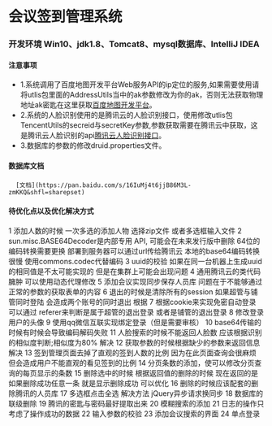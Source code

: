 #                                                    会议签到管理系统

 
### 开发环境 Win10、jdk1.8、Tomcat8、mysql数据库、IntelliJ IDEA



#### 注意事项
* 1.系统调用了百度地图开发平台Web服务API的ip定位的服务,如果需要使用请将utlis包里面的AddressUtils当中的ak参数修改为你的ak，否则无法获取物理地址ak密匙在这里获取[百度地图开发平台](http://lbsyun.baidu.com/index.php?title=webapi)。
* 2.系统的人脸识别使用的是腾讯云的人脸识别接口，使用修改utlis包TencentUtils的secreid与secretKey参数,参数获取需要在腾讯云中获取，这是腾讯云人脸识别的api[腾讯云人脸识别接口](https://cloud.tencent.com/document/product/867/32770)。
* 3.数据库的参数的修改druid.properties文件。

#### 数据库文档
      [文档](https://pan.baidu.com/s/16IuMj4t6jjB86M3L-zmKKQ&shfl=sharepset)
      
#### 待优化点以及优化解决方式
  
1 添加人数的时候 一次多选的添加人物 选择zip文件 或者多选框输入文件
2 sun.misc.BASE64Decoder是内部专用 API, 可能会在未来发行版中删除 64位的编码转换需要更换 部署到服务器可以通过url传给腾讯云 本地的base64编码转换很慢
使用commons.codec代替编码
3 uuid的校验 如果在同一台机器上生成uuid的相同值是不太可能实现的 但是在集群上可能会出现问题
4 通用腾讯云的类代码臃肿 可以使用动态代理修改
5 添加会议实现同步保存人员库 问题在于不能够通过正常的参数的获取表单的内容
6 退出的时候是清除所有的session 如果超管与铺管同时登陆 会造成两个账号的同时退出 根据
7 根据cookie来实现免密自动登录 可以通过 referer来判断是属于超管的退出登录 或者是铺管的退出登录
8 修改登录用户的头像
9 使用qq微信互联实现绑定登录（但是需要审核）
10 base64传输的时候有时候会导致编码解码失败
11 人脸搜索的时候不能返回人脸数 应该根据识别的相似度判断;相似度为80%    解决
12 获取参数的时候根据缺少的参数来返回信息   解决
13 签到管理页面去掉了直观的签到人数的比例 因为在此页面查询会很麻烦 但会造成用户不能直观的看见签到的比例
14 分页条数的添加，使可以修改分页查询的每页显示的条数
15 删除选中的时候 根据返回值的删除的时候 现在返回的是如果删除成功任意一条 就是显示删除成功 可以优化
16 删除的时候应该配套的删除腾讯的人员库
17 多选框点击全选      解决方法 jQuery异步请求换同步
18 数据库的联级删除
19 腾讯的密匙与密码最好提取出来
20 模糊搜索的添加
21 日志的操作只考虑了操作成功的数据
22 输入参数的校验
23 添加会议搜索的界面
24 单点登录

